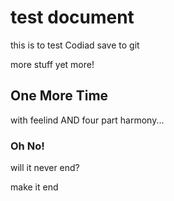 # test document

this is to test Codiad save to git

more stuff
yet more!

## One More Time
with feelind AND four part harmony...

### Oh No!
will it never end?

make it end
